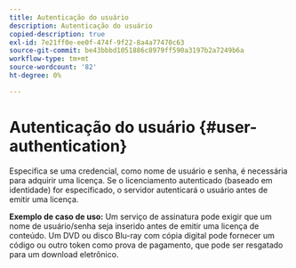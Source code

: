 ```yaml
---
title: Autenticação do usuário
description: Autenticação do usuário
copied-description: true
exl-id: 7e21ff0e-ee0f-474f-9f22-8a4a77470c63
source-git-commit: be43bbbd1051886c8979ff590a3197b2a7249b6a
workflow-type: tm+mt
source-wordcount: '82'
ht-degree: 0%

---
```


# Autenticação do usuário {#user-authentication}

Especifica se uma credencial, como nome de usuário e senha, é necessária para adquirir uma licença. Se o licenciamento autenticado (baseado em identidade) for especificado, o servidor autenticará o usuário antes de emitir uma licença.

**Exemplo de caso de uso:** Um serviço de assinatura pode exigir que um nome de usuário/senha seja inserido antes de emitir uma licença de conteúdo. Um DVD ou disco Blu-ray com cópia digital pode fornecer um código ou outro token como prova de pagamento, que pode ser resgatado para um download eletrônico.
